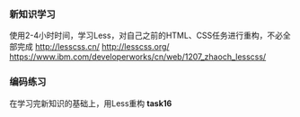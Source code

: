 ### 新知识学习

使用2-4小时时间，学习Less，对自己之前的HTML、CSS任务进行重构，不必全部完成
http://lesscss.cn/
http://lesscss.org/
https://www.ibm.com/developerworks/cn/web/1207_zhaoch_lesscss/

### 编码练习
在学习完新知识的基础上，用Less重构 **task16**




